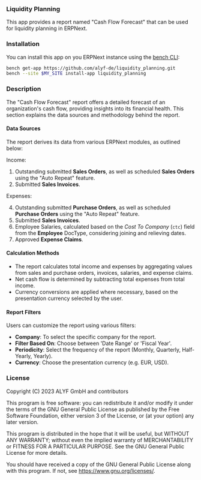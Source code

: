 ### Liquidity Planning

This app provides a report named "Cash Flow Forecast" that can be used for liquidity planning in ERPNext.

### Installation

You can install this app on you ERPNext instance using the [bench CLI](https://github.com/frappe/bench):

```bash
bench get-app https://github.com/alyf-de/liquidity_planning.git
bench --site $MY_SITE install-app liquidity_planning
```

### Description

The "Cash Flow Forecast" report offers a detailed forecast of an organization's cash flow, providing insights into its financial health. This section explains the data sources and methodology behind the report.

#### Data Sources

The report derives its data from various ERPNext modules, as outlined below:

Income:

1. Outstanding submitted **Sales Orders**, as well as scheduled **Sales Orders** using the "Auto Repeat" feature.
2. Submitted **Sales Invoices**.

Expenses:

4. Outstanding submitted **Purchase Orders**, as well as scheduled **Purchase Orders** using the "Auto Repeat" feature.
5. Submitted **Sales Invoices**.
6. Employee Salaries, calculated based on the _Cost To Company_ (`ctc`) field from the **Employee** DocType, considering joining and relieving dates.
7. Approved **Expense Claims**.

#### Calculation Methods

- The report calculates total income and expenses by aggregating values from sales and purchase orders, invoices, salaries, and expense claims.
- Net cash flow is determined by subtracting total expenses from total income.
- Currency conversions are applied where necessary, based on the presentation currency selected by the user.

#### Report Filters

Users can customize the report using various filters:

- **Company**: To select the specific company for the report.
- **Filter Based On**: Choose between 'Date Range' or 'Fiscal Year'.
- **Periodicity**: Select the frequency of the report (Monthly, Quarterly, Half-Yearly, Yearly).
- **Currency**: Choose the presentation currency (e.g. EUR, USD).

### License

Copyright (C) 2023  ALYF GmbH and contributors

This program is free software: you can redistribute it and/or modify
it under the terms of the GNU General Public License as published by
the Free Software Foundation, either version 3 of the License, or
(at your option) any later version.

This program is distributed in the hope that it will be useful,
but WITHOUT ANY WARRANTY; without even the implied warranty of
MERCHANTABILITY or FITNESS FOR A PARTICULAR PURPOSE.  See the
GNU General Public License for more details.

You should have received a copy of the GNU General Public License
along with this program.  If not, see <https://www.gnu.org/licenses/>.
